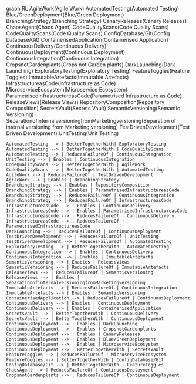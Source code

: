 graph RL
    AgileWork(Agile Work)
    AutomatedTesting(Automated Testing)
    Blue/GreenDeployment(Blue/Green Deployment)
    BranchingStrategy(Branching Strategy)
    CanaryReleases(Canary Releases)
    ChaosAgent(Chaos Agent)
    CodeQualityScans(Code Quality Scans)
    CodeQualityScans(Code Quality Scans)
    ConfigDatabase/Git(Config Database/Git)
    ContainerisedApplication(Containerised Application)
    ContinuousDelivery(Continuous Delivery)
    ContinuousDeployment(Continuous Deployment)
    ContinuousIntegration(Continuous Integration)
    CropsnotGardenplants(Crops not Garden plants)
    DarkLaunching(Dark Launching)
    ExploratoryTesting(Exploratory Testing)
    FeatureToggles(Feature Toggles)
    ImmutableArtefacts(Immutable Artefacts)
    InfrastructureasCode(Infrastructure as Code)
    MicroserviceEcosystem(Microservice Ecosystem)
    ParametrisedInfrastructureasCode(Parametrised Infrastructure as Code)
    ReleaseViews(Release Views)
    RepositoryComposition(Repository Composition)
    SecretsVault(Secrets Vault)
    SemanticVersioning(Semantic Versioning)
    SeparationofinternalversioningfromMarketingversioning(Separation of internal versioning from Marketing versioning)
    TestDrivenDevelopment(Test Driven Development)
    UnitTesting(Unit Testing)

    AutomatedTesting --> | BetterTogetherWith| ExploratoryTesting
    AutomatedTesting --> | BetterTogetherWith | CodeQualityScans
    AutomatedTesting --> | ReducesFailureOf | ContinuousIntegration
    UnitTesting --> | Enables | ContinuousIntegration
    CodeQualityScans --> | BetterTogetherWith | AgileWork
    CodeQualityScans --> | BetterTogetherWith | AutomatedTesting
    AgileWork --> | ReducesFailureOf | TestDrivenDevelopment
    AgileWork --> | Enables | BranchingStrategy
    BranchingStrategy --> | Enables | RepositoryComposition
    BranchingStrategy --> | Enables | ParametrisedInfrastructureasCode
    BranchingStrategy --> | ReducesFailureOf | ContinuousIntegration
    BranchingStrategy --> | ReducesFailureOf | InfrastructureasCode
    InfrastructureasCode --> | Enables | ContinuousDelivery
    InfrastructureasCode --> | Enables | ParametrisedInfrastructureasCode
    InfrastructureasCode --> | ReducesFailureOf | ContinuousDelivery
    InfrastructureasCode --> | ReducesFailureOf | ParametrisedInfrastructureasCode
    DarkLaunching --> | ReducesFailureOf | ContinuousDeployment
    TestDrivenDevelopment --> | ReducesFailureOf | UnitTesting
    TestDrivenDevelopment --> | ReducesFailureOf | AutomatedTesting
    ExploratoryTesting --> | BetterTogetherWith | AutomatedTesting
    ContinuousIntegration --> | Enables | ContinuousDelivery
    ContinuousIntegration --> | Enables | ImmutableArtefacts
    SemanticVersioning --> | Enables | ReleaseViews
    SemanticVersioning --> | ReducesFailureOf | ImmutableArtefacts
    ReleaseViews --> | ReducesFailureOf | SemanticVersioning
    ReleaseViews --> | Enables | SeparationofinternalversioningfromMarketingversioning
    ImmutableArtefacts --> | ReducesFailureOf | ContinuousIntegration
    ImmutableArtefacts --> | Enables | SemanticVersioning
    ContainerisedApplication --> | ReducesFailureOf | ContinuousDeployment
    ContinuousDelivery --> | Enables | ContinuousDeployment
    ContinuousDelivery --> | Enables | ContainerisedApplication
    SecretsVault --> | BetterTogetherWith | ContinuousDelivery
    SecretsVault --> | BetterTogetherWith | ContinuousDeployment
    ContinuousDeployment --> | Enables | DarkLaunching
    ContinuousDeployment --> | Enables | CropsnotGardenplants
    ContinuousDeployment --> | Enables | CanaryReleases
    ContinuousDeployment --> | Enables | Blue/GreenDeployment
    ContinuousDeployment --> | Enables | MicroserviceEcosystem
    ContinuousDeployment --> | BetterTogetherWith | SecretsVault
    FeatureToggles --> | ReducesFailureOf | MicroserviceEcosystem
    FeatureToggles --> | BetterTogetherWith | ConfigDatabase/Git
    ConfigDatabase/Git --> | BetterTogetherWith | FeatureToggles
    ChaosAgent --> | ReducesFailureOf | ContinuousDeployment
    CropsnotGardenplants --> | ReducesFailureOf | ContinuousDeployment
